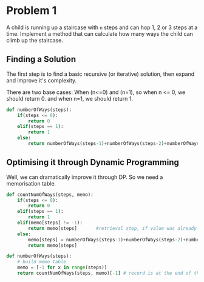 # Problem 1
A child is running up a staircase with `n` steps and can hop 1, 2 or 3 steps at a time. Implement a method that can calculate how many ways the child can climb up the staircase.

## Finding a Solution
The first step is to find a basic recursive (or iterative) solution, then expand and improve it's complexity.

There are two base cases: When (n<=0) and (n=1), so when n <= 0, we should return 0. and when n=1, we should return 1.

```python
def numberOfWays(steps):
    if(steps <= 0):
        return 0
    elif(steps == 1):
        return 1
    else:
        return numberOfWays(steps-1)+numberOfWays(steps-2)+numberOfWays(steps-3)
```

## Optimising it through Dynamic Programming
Well, we can dramatically improve it through DP. So we need a memorisation table.

```python
def countNumOfWays(steps, memo):
    if(steps <= 0):
        return 0
    elif(steps == 1):
        return 1
    elif(memo[steps] != -1):
        return memo[steps]       #retrieval step, if value was already calculated get previous value
    else:
        memo[steps] = numberOfWays(steps-1)+numberOfWays(steps-2)+numberOfWays(steps-3)
        return memo[steps]

def numberOfWays(steps):
    # build memo table
    memo = [-1 for x in range(steps)]
    return countNumOfWays(steps, memo)[-1] # record is at the end of the array
```